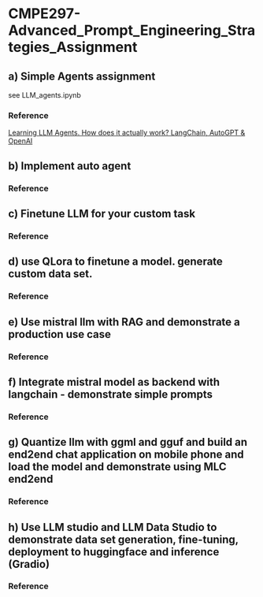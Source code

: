 # CMPE297-Advanced_Prompt_Engineering_Strategies_Assignment


## a) Simple Agents assignment
see LLM_agents.ipynb

### Reference
[Learning LLM Agents. How does it actually work? LangChain, AutoGPT & OpenAI](https://youtu.be/mb_YAABSplk)

## b) Implement auto agent

### Reference

## c) Finetune LLM for your custom task

### Reference

## d) use QLora to finetune a model. generate custom data set.

### Reference

## e) Use mistral llm with RAG and demonstrate a production use case

### Reference

## f) Integrate mistral model as backend with langchain - demonstrate simple prompts

### Reference

## g) Quantize llm with ggml and gguf and build an end2end chat application on mobile phone and load the model and demonstrate using MLC end2end

### Reference

## h) Use LLM studio and LLM Data Studio to demonstrate data set generation, fine-tuning, deployment to huggingface and inference (Gradio)

### Reference
